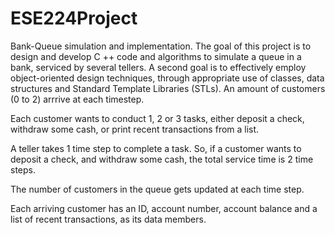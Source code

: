 # ESE224Project
Bank-Queue simulation and implementation.
The goal of this project is to design and develop C ++ code and algorithms to simulate a queue in
a bank, serviced by several tellers. A second goal is to effectively employ object-oriented design
techniques, through appropriate use of classes, data structures and Standard Template Libraries
(STLs). An amount of customers (0 to 2) arrrive at each timestep. 

Each customer wants to conduct 1, 2 or 3 tasks, either deposit a check, withdraw some cash, or print recent transactions from a list.


A teller takes 1 time step to complete a task. So, if a customer wants to deposit a check,
and withdraw some cash, the total service time is 2 time steps.


The number of customers in the queue gets updated at each time step.


Each arriving customer has an ID, account number, account balance and a list of recent
transactions, as its data members.
